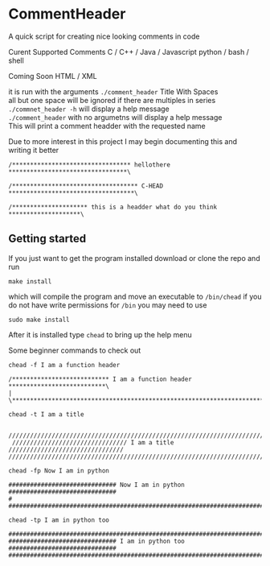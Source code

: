 CommentHeader
=============
A quick script for creating nice looking comments in code

Curent Supported Comments
C / C++ / Java / Javascript
python / bash / shell

Coming Soon
HTML / XML





it is run with the arguments `./comment_header` Title With Spaces  
all but one space will be ignored if there are multiples in series  
`./commnet_header -h` will display a help message  
`./comment_header` with no argumetns will display a help message  
This will print a comment headder with the requested name  

Due to more interest in this project I may begin documenting this and writing it better


`/********************************* hellothere *********************************\`

`/*********************************** C-HEAD ***********************************\`

`/********************* this is a headder what do you think ********************\`



Getting started
---------------
If you just want to get the program installed download or clone the repo and run  

    make install

which will compile the program and move an executable to `/bin/chead`
if you do not have write permissions for `/bin` you may need to use

    sudo make install

After it is installed type `chead` to bring up the help menu

Some beginner commands to check out

    chead -f I am a function header

    /*************************** I am a function header ***************************\
	| 
	\******************************************************************************/

    chead -t I am a title

      //////////////////////////////////////////////////////////////////////////////
	 //////////////////////////////// I am a title //////////////////////////////// 
	//////////////////////////////////////////////////////////////////////////////  

    chead -fp Now I am in python

    ############################## Now I am in python ##############################
	# 
	################################################################################

    chead -tp I am in python too
    
    ################################################################################
	############################## I am in python too ##############################
	################################################################################